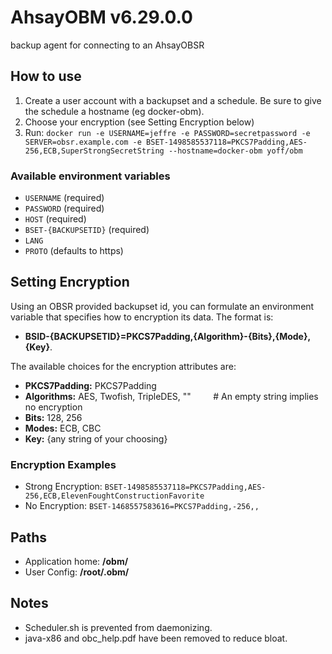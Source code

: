 # AhsayOBM v6.29.0.0
backup agent for connecting to an AhsayOBSR

## How to use
1. Create a user account with a backupset and a schedule. Be sure to give the schedule a hostname (eg docker-obm).
3. Choose your encryption (see Setting Encryption below)
2. Run: `docker run -e USERNAME=jeffre -e PASSWORD=secretpassword -e SERVER=obsr.example.com -e BSET-1498585537118=PKCS7Padding,AES-256,ECB,SuperStrongSecretString --hostname=docker-obm yoff/obm`

### Available environment variables
+ `USERNAME` (required)
+ `PASSWORD` (required)
+ `HOST`  (required)
+ `BSET-{BACKUPSETID}`   (required)
+ `LANG`
+ `PROTO` (defaults to https)

## Setting Encryption
Using an OBSR provided backupset id, you can formulate an
environment variable that specifies how to encryption its data. The format is:  
+ **BSID-{BACKUPSETID}=PKCS7Padding,{Algorithm}-{Bits},{Mode},{Key}**.

The available choices for the encryption attributes are:  
+ **PKCS7Padding:** PKCS7Padding  
+ **Algorithms:** AES, Twofish, TripleDES, "" &nbsp; &nbsp; &nbsp; &nbsp; # An empty string implies no encryption  
+ **Bits:** 128, 256  
+ **Modes:** ECB, CBC  
+ **Key:** {any string of your choosing}  

### Encryption Examples
+ Strong Encryption: `BSET-1498585537118=PKCS7Padding,AES-256,ECB,ElevenFoughtConstructionFavorite`  
+ No Encryption: `BSET-1468557583616=PKCS7Padding,-256,,`  


## Paths
+ Application home: **/obm/**  
+ User Config: **/root/.obm/**  

## Notes
+ Scheduler.sh is prevented from daemonizing.
+ java-x86 and obc_help.pdf have been removed to reduce bloat.
